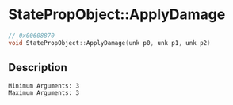 # StatePropObject::ApplyDamage
```c
// 0x00608870
void StatePropObject::ApplyDamage(unk p0, unk p1, unk p2)
```
## Description
```
Minimum Arguments: 3
Maximum Arguments: 3
```
